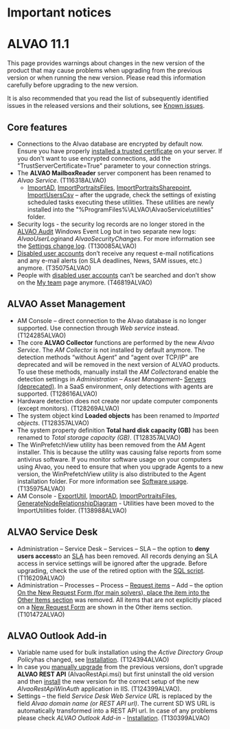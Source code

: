 # Important notices
     
# ALVAO 11.1
      
This page provides warnings about changes in the new version of the product that may cause problems when upgrading from the previous version or when running the new version. Please read this information carefully before upgrading to the new version.
     
It is also recommended that you read the list of subsequently identified issues in the released versions and their solutions, see [Known issues](../known-issues).
      
## Core features
     
- Connections to the Alvao database are encrypted by default now. Ensure you have properly 
            [installed a trusted certificate](https://learn.microsoft.com/en-us/sql/database-engine/configure-windows/enable-encrypted-connections-to-the-database-engine?view=sql-server-ver16) on your server. 
            If you don't want to use encrypted connections, add the "TrustServerCertificate=True" parameter to your connection strings.
- The **ALVAO MailboxReader** server component has been renamed to *Alvao Service*. (T116318ALVAO)
    - [ImportAD](../alvao-asset-management/implementation/users/authentication/ad/import-ad), 
                    [ImportPortraitsFiles](../alvao-service-desk/implementation/users/import-portraits-files), 
                    [ImportPortraitsSharepoint](../alvao-service-desk/implementation/users/import-portraits-sharepoint), 
                    [ImportUsersCsv](../alvao-asset-management/implementation/users/authentication/alvao/import-users-csv)
                    – after the upgrade, check the settings of existing scheduled tasks executing these utilities.
                    These utilities are newly installed into the "%ProgramFiles%\ALVAO\AlvaoService\utilities" folder.
- Security logs - the security log records are no longer stored in the [ALVAO Audit](http://localhost:44375/en/11.0/alvao-asset-management/implementation/audit-log) Windows Event Log but in two separate new logs: *AlvaoUserLogin*and *AlvaoSecurityChanges*. For more information see the [Settings change log](../alvao-asset-management/implementation/audit-log). (T130085ALVAO)
- [Disabled user accounts](../alvao-service-desk/implementation/users/inactive-accounts) don’t receive any request e-mail notifications and any e-mail alerts (on SLA deadlines, News, SAM issues, etc.) anymore. (T35075ALVAO)
- People with [disabled user accounts](../alvao-service-desk/implementation/users/inactive-accounts) can’t be searched and don’t show on the [My team](../list-of-windows/alvao-webapp/my-team) page anymore. (T46819ALVAO)

## ALVAO Asset Management

- AM Console – direct connection to the Alvao database is no longer supported. Use connection through *Web service* instead. (T124285ALVAO)
- The core **ALVAO Collector** functions are performed by the new *Alvao Service*. The *AM Collector* is not installed by default anymore. The detection methods “without Agent” and “agent over TCP/IP” are deprecated and will be removed in the next version of ALVAO products. To use these methods, manually install the *AM Collector*and enable the detection settings in *Administration – Asset Management*– [Servers (deprecated)](../list-of-windows/alvao-webapp/administration/asset-management/servers). In a SaaS environment, only detections with agents are supported. (T128616ALVAO)
- Hardware detection does not create nor update computer components (except monitors). (T128269ALVAO)
- The system object kind **Loaded objects** has been renamed to *Imported objects*. (T128357ALVAO)
- The system property definition **Total hard disk capacity (GB)** has been renamed to *Total storage capacity (GB)*. (T128357ALVAO)
- The WinPrefetchView utility has been removed from the AM Agent installer. This is because the utility was causing false reports from some antivirus software. 
            If you monitor software usage on your computers using Alvao, you need to ensure that when you upgrade Agents to a new version, the WinPrefetchView utility 
            is also distributed to the Agent installation folder. For more information see [Software usage](../alvao-asset-management/software-management/usage). (T135975ALVAO)
- AM Console - 
            [ExportUtil](../alvao-asset-management/import-export-data/export-util), 
            [ImportAD](../alvao-asset-management/implementation/users/authentication/ad/import-ad), 
            [ImportPortraitsFiles](../alvao-service-desk/implementation/users/import-portraits-files), 
            [GenerateNodeRelationshipDiagram](../modules/alvao-configuration-management/visio)
            - Utilities have been moved to the ImportUtilities folder. (T138988ALVAO)

## ALVAO Service Desk

- Administration – Service Desk – Services – SLA – the option to **deny users access**to an 
            [SLA](../alvao-service-desk/implementation/services/sla) has been removed. 
            All records denying an SLA access in service settings will be ignored after the upgrade. 
            Before upgrading, check the use of the retired option with the 
            [SQL script](Denied_SLAs_T116209ALVAO.sql). (T116209ALVAO)
- Administration – Processes – Process – [Request items](../list-of-windows/alvao-webapp/administration/service-desk/process/detail/request-items) – Add – the option [On the New Request Form (for main solvers), place the item into the Other Items section](../list-of-windows/alvao-webapp/administration/service-desk/process/detail/request-item) was removed. All items that are not explicitly placed on a [New Request Form](../list-of-windows/alvao-webapp/administration/service-desk/service/detail/new-ticket-items) are shown in the Other items section. (T101472ALVAO)

## ALVAO Outlook Add-in

- Variable name used for bulk installation using the *Active Directory Group Policy*has changed, see [Installation](../modules/alvao-outlook-addin/installation). (T124394ALVAO)
- In case you [manually upgrade](../upgrade/upgrade-server-manual) from the previous versions, don’t upgrade **ALVAO REST API** (AlvaoRestApi.msi) but first uninstall the old version and then [install](../alvao-asset-management/implementation/installation/installation-server-manual#restapi) the new version for the correct setup of the new *AlvaoRestApiWinAuth* application in IIS. (T124399ALVAO).
- Settings – the field *Service Desk Web Service URL* is replaced by the field *Alvao domain name (or REST API url)*. The current SD WS URL is automatically transformed into a REST API url. In case of any problems please check *ALVAO Outlook Add-in* - [Installation](../modules/alvao-outlook-addin/installation). (T130399ALVAO)
